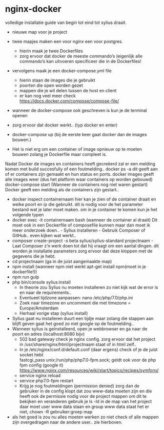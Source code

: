 # nginx-docker


volledige installatie guide van begin tot eind tot sylius draait.

- nieuwe map voor je project 
- twee mapjes maken een voor nginx een voor postgres.
	- hierin maak je twee Dockerfiles
	- zorg ervoor dat docker de meeste commando’s (eigenlijk alle commando’s kan uitvoeren specificeer die in de Dockerfiles! 
- vervolgens maak je een docker-compose.yml file
	- hierin staan de images die je gebruikt
	- poorten die open worden gezet
	- mappen die je wil delen tussen de host en client
	- er kan nog veel meer check https://docs.docker.com/compose/compose-file/
- wanneer de docker-compose ook geschreven is kun je de terminal openen
- zorg ervoor dat docker werkt.. (typ docker en enter)
- docker-compose up (bij de eerste keer gaat docker dan de images bouwen.)

- Het is niet erg om een container of image opnieuw op te moeten bouwen zolang je Dockerfile maar compleet is. 

Nadat Docker de images en containers heeft gecreëerd zal er een melding komen met build succesfully of een foutmelding.. 
docker ps -a dit geeft aan of er containers zijn gemaakt en hun status en ports. 
docker images geeft alle images weer (dus het platform waar containers op worden gebouwd)
docker-compose start (Wanneer de containers nog niet waren gestart)
Docker geeft een melding als de containers zijn gestart..

- docker inspect containernaam hier kan je zien of de container draait en welke poort en ip die gebruikt. dit is nodig voor de het parameter bestand wat je later moet maken. 
om in je container te komen kun je het volgende typen
- docker exec -it containernaam bash (wanneer de container al draait)
    	Dit moet ook in een Dockerfile of composefile kunnen maar dan moet ik meer onderzoek doen..
    	- Sylius installeren
    	- Gebruik Composer of GitHub.. even kijken wat werkt..
- composer create-project -s beta sylius/sylius-standard projectnaam
    	- Laat Composer z’n werk doen tot dat hij vraagt om een aantal dingen. dit worden je installatie parameters zorg 	ervoor dat deze kloppen met de gegevens die je hebt.
- cd projectnaam (ga in de juist aangemaakte map)
- npm install (wanneer npm niet werkt apt-get install npm(moet in je dockerfile!))
- npm run gulp     
- php bin/console sylius:install 
	- In theorie zou Sylius nu moeten installeren zo niet kijk wat de error is en naar de requirements..
	- Eventueel tijdzone aanpassen: nano /etc/php/7.0/php.ini 
	- Zoek naar timezone en uncomment die met timezone = Europe/Amsterdam
	- Herhaal vorige stap (sylius install)
- Sylius gaat nu installeren duurt een tijdje maar zolang die stappen aan blijft geven gaat het goed zo niet google op de foutmelding..
- Wanneer sylius is geinstalleerd, open je webbrowser en ga naar de poort en adres (localhost:8080 bijv)
	- 502 bad gateway check je nginx config. zorg ervoor dat het project in /usr/share/nginx/html/projectnaam staat of in html zelf..
	- In je /etc/nginx/conf.d/default.conf (daar ergens) check of je de juist socket hebt  
	fastcgi_pass unix:/run/php/php7.0-fpm.sock;	
	geldt ook voor de php fpm config (google it)
	https://www.nginx.com/resources/wiki/start/topics/recipes/symfony/ 		     
	- service nginx reload  
  	- service php7.0-fpm restart 
	- Krijg je nog foutmeldingen (permission denied) zorg dan de gebruiker in de config klopt dat zou www-data moeten 	  zijn en die heeft ook de permissie nodig voor de project mappen
        om dit te bekijken en veranderen gebruik je ls -ld in de map van het project daar moet user www data staan en group         www data staat het er niet,
	chown -R gebruiker:groep map 
- als het goed is zou nu alles moeten werken zo niet check of alle mappen zijn overgedragen naar de andere user.. zie hierboven.
